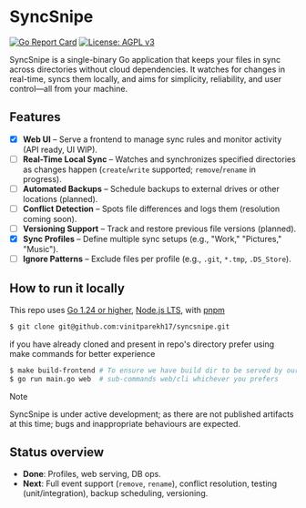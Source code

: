 # SyncSnipe

[![Go Report Card](https://goreportcard.com/badge/github.com/vinitparekh17/syncsnipe)](https://goreportcard.com/report/github.com/vinitparekh17/syncsnipe)
[![License: AGPL v3](https://img.shields.io/badge/License-AGPL_v3-blue.svg)](https://www.gnu.org/licenses/agpl-3.0)

SyncSnipe is a single-binary Go application that keeps your files in sync across directories without cloud dependencies. It watches for changes in real-time, syncs them locally, and aims for simplicity, reliability, and user control—all from your machine.

## Features

- [x] **Web UI** – Serve a frontend to manage sync rules and monitor activity (API ready, UI WIP).
- [ ] **Real-Time Local Sync** – Watches and synchronizes specified directories as changes happen (`create`/`write` supported; `remove`/`rename` in progress).
- [ ] **Automated Backups** – Schedule backups to external drives or other locations (planned).
- [ ] **Conflict Detection** – Spots file differences and logs them (resolution coming soon).
- [ ] **Versioning Support** – Track and restore previous file versions (planned).
- [x] **Sync Profiles** – Define multiple sync setups (e.g., "Work," "Pictures," "Music").
- [ ] **Ignore Patterns** – Exclude files per profile (e.g., `.git`, `*.tmp`, `.DS_Store`).

## How to run it locally

This repo uses [Go 1.24 or higher](https://go.dev/dl/), [Node.js LTS](https://nodejs.org/), with [pnpm](https://pnpm.io/)
```bash
$ git clone git@github.com:vinitparekh17/syncsnipe.git
```
if you have already cloned and present in repo's directory prefer using make commands for better experience
```bash
$ make build-frontend # To ensure we have build dir to be served by our golang server
$ go run main.go web  # sub-commands web/cli whichever you prefers
```

> [!NOTE]
> SyncSnipe is under active development; as there are not published artifacts at this time; bugs and inappropriate behaviours are expected.

## Status overview

- **Done**: Profiles, web serving, DB ops.
- **Next**: Full event support (`remove`, `rename`), conflict resolution, testing (unit/integration), backup scheduling, versioning.
